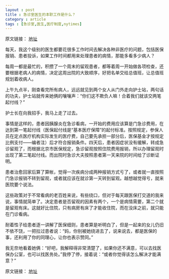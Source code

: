 ```yaml
---
layout : post
title : 急诊室医生的本职工作是什么？
category : article
tags : [急诊室,医生,医疗制度,nytimes]
---
```


原文链接： [地址](http://cn.nytimes.com/article/education/2013/02/01/cc01yuying/)

每天，我这个级别的医生都要花很多工作时间去解决各种非医疗的问题，包括医保报销、患者投诉，如果工作时间都用来处理患者的病情，那能多看多少病人？


每周一都是最忙的，积攒了一个周末的留观患者，都等着周一开始做各项检查，还要根据老病人的病情，决定这周出院的大致顺序，好把名单交给总值班，让总值班规划着收病人。

上午九点半，刚查看完所有病人，远远就见到两个女人从门外走向护士站，两句话的功夫，护士站就传来她俩的嚷嚷声：“你们这不欺负人嘛！合着我们就该交两笔起付线？”

护士长在向我招手，我马上走了过去。

事情是这样的，患者因胰腺炎在急诊看病，一开始的费用应该算是门急诊费用，在达到第一笔起付线（医保起付线是“基本医疗保障”的起付标准。按照规定，参保人员在定点医疗机构实际发生的医疗费，自己要先承担一部分后，医保基金才按规定比例支付——编者注）后才符合报销条件。四天后，患者因症状没有缓解，转成急诊留观了，而根据北京市医保规定，急诊留观按照住院费用报销，所以办理留观时出现了第二笔起付线。而出院时急诊大夫按照患者第一天来院的时间给了诊断证明。

患者治愈回家后算了算帐，觉得一次疾病分成两种报销方式亏了，或者就一直按照门急诊报销不转到留观，或者就应该在就诊第一天转到留观。越想越觉得亏，就来医院要个说法。

这些政策对于不常看病的老百姓来说，有些绕口，但对于每天跟医保打交道的我来说，事情就简单了。决定患者是否留观的因素有两个，一个是病情需要，第二个就是留观有床。这就好比住院，只有病房有床了才能收住院，而在没床之前，就只能在门诊看病。

耐着性子给患者逐一讲解了医保细则，患者算是听明白了，但是一起来的女儿仍旧不依不饶，一把拉过患者说：“妈，你别被她绕进去了，说来说去，都是医保的事，还利用了你的同理心，让你也表示赞同。”

我无奈地看着她俩：“好吧，我解释得非常清楚了，如果你还不满意，可以去找医保办公室，也可以找医务处。”我停了停，接着说：“或者你觉得该怎么解决才能满意？”


原文链接： [地址](http://cn.nytimes.com/article/education/2013/02/01/cc01yuying/)